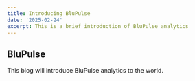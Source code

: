 ```yaml
---
title: Introducing BluPulse
date: '2025-02-24'
excerpt: This is a brief introduction of BluPulse analytics
---
```


## BluPulse

This blog will introduce BluPulse analytics to the world.